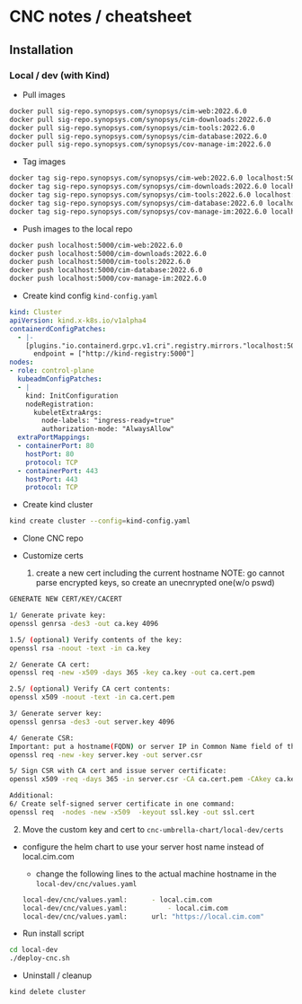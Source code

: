 # CNC notes / cheatsheet

## Installation

### Local / dev (with Kind)

* Pull images
```bash
docker pull sig-repo.synopsys.com/synopsys/cim-web:2022.6.0
docker pull sig-repo.synopsys.com/synopsys/cim-downloads:2022.6.0
docker pull sig-repo.synopsys.com/synopsys/cim-tools:2022.6.0
docker pull sig-repo.synopsys.com/synopsys/cim-database:2022.6.0
docker pull sig-repo.synopsys.com/synopsys/cov-manage-im:2022.6.0
```

* Tag images
```bash
docker tag sig-repo.synopsys.com/synopsys/cim-web:2022.6.0 localhost:5000/cim-web:2022.6.0
docker tag sig-repo.synopsys.com/synopsys/cim-downloads:2022.6.0 localhost:5000/cim-downloads:2022.6.0
docker tag sig-repo.synopsys.com/synopsys/cim-tools:2022.6.0 localhost:5000/cim-tools:2022.6.0
docker tag sig-repo.synopsys.com/synopsys/cim-database:2022.6.0 localhost:5000/cim-database:2022.6.0
docker tag sig-repo.synopsys.com/synopsys/cov-manage-im:2022.6.0 localhost:5000/cov-manage-im:2022.6.0
```

* Push images to the local repo
```bash
docker push localhost:5000/cim-web:2022.6.0
docker push localhost:5000/cim-downloads:2022.6.0
docker push localhost:5000/cim-tools:2022.6.0
docker push localhost:5000/cim-database:2022.6.0
docker push localhost:5000/cov-manage-im:2022.6.0
```

* Create kind config `kind-config.yaml`
```yaml
kind: Cluster
apiVersion: kind.x-k8s.io/v1alpha4
containerdConfigPatches:
  - |-
    [plugins."io.containerd.grpc.v1.cri".registry.mirrors."localhost:5000"]
      endpoint = ["http://kind-registry:5000"]
nodes:
- role: control-plane
  kubeadmConfigPatches:
  - |
    kind: InitConfiguration
    nodeRegistration:
      kubeletExtraArgs:
        node-labels: "ingress-ready=true"
        authorization-mode: "AlwaysAllow"
  extraPortMappings:
  - containerPort: 80
    hostPort: 80
    protocol: TCP
  - containerPort: 443
    hostPort: 443
    protocol: TCP
```

* Create kind cluster
```bash
kind create cluster --config=kind-config.yaml
```

* Clone CNC repo

* Customize certs

  1. create a new cert including the current hostname
  NOTE: go cannot parse encrypted keys, so create an unecnrypted one(w/o pswd)

```bash
GENERATE NEW CERT/KEY/CACERT

1/ Generate private key:
openssl genrsa -des3 -out ca.key 4096

1.5/ (optional) Verify contents of the key:
openssl rsa -noout -text -in ca.key

2/ Generate CA cert:
openssl req -new -x509 -days 365 -key ca.key -out ca.cert.pem

2.5/ (optional) Verify CA cert contents:
openssl x509 -noout -text -in ca.cert.pem

3/ Generate server key:
openssl genrsa -des3 -out server.key 4096

4/ Generate CSR:
Important: put a hostname(FQDN) or server IP in Common Name field of the CSR
openssl req -new -key server.key -out server.csr

5/ Sign CSR with CA cert and issue server certificate:
openssl x509 -req -days 365 -in server.csr -CA ca.cert.pem -CAkey ca.key -CAcreateserial -out server.crt

Additional:
6/ Create self-signed server certificate in one command:
openssl req  -nodes -new -x509  -keyout ssl.key -out ssl.cert
```

  2. Move the custom key and cert to `cnc-umbrella-chart/local-dev/certs`

* configure the helm chart to use your server host name instead of local.cim.com
  - change the following lines to the actual machine hostname in the `local-dev/cnc/values.yaml`
  ```bash
  local-dev/cnc/values.yaml:      - local.cim.com
  local-dev/cnc/values.yaml:          - local.cim.com
  local-dev/cnc/values.yaml:      url: "https://local.cim.com"
  ```

* Run install script
```bash
cd local-dev
./deploy-cnc.sh
```

* Uninstall / cleanup
```bash
kind delete cluster
```
